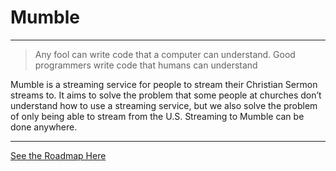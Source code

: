 # Mumble
---
> Any fool can write code that a computer can understand. Good programmers write code that humans can understand

Mumble is a streaming service for people to stream their Christian Sermon streams to. It aims to solve the problem that some people at churches don’t understand how to use a streaming service, but we also solve the problem of only being able to stream from the U.S. Streaming to Mumble can be done anywhere. 

---

[See the Roadmap Here](./docs/roadmap.md)